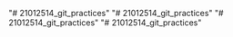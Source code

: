"# 21012514_git_practices" 
"# 21012514_git_practices" 
"# 21012514_git_practices" 
"# 21012514_git_practices" 

